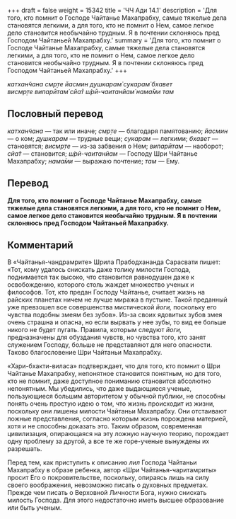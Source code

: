 +++
draft = false
weight = 15342
title = 'ЧЧ Ади 14.1'
description = 'Для того, кто помнит о Господе Чайтанье Махапрабху, самые тяжелые дела становятся легкими, а для того, кто не помнит о Нем, самое легкое дело становится необычайно трудным. Я в почтении склоняюсь пред Господом Чайтаньей Махапрабху.'
summary = 'Для того, кто помнит о Господе Чайтанье Махапрабху, самые тяжелые дела становятся легкими, а для того, кто не помнит о Нем, самое легкое дело становится необычайно трудным. Я в почтении склоняюсь пред Господом Чайтаньей Махапрабху.'
+++

_катхан̃чана смр̣те йасмин душкарам̇ сукарам̇ бхавет  
висмр̣те випарӣтам̇ сйа̄т ш́рӣ-чаитанйам̇ нама̄ми там_

## Пословный перевод

_катхан̃чана_ — так или иначе; _смр̣те_ — благодаря памятованию; _йасмин_ — о ком; _душкарам_ — трудные вещи; _сукарам_ — легкими; _бхавет_ — становятся; _висмр̣те_ — из-за забвения о Нем; _випарӣтам_ — наоборот; _сйа̄т_ — становится; _ш́рӣ_\-_чаитанйам_ — Господу Шри Чайтанье Махапрабху; _нама̄ми_ — выражаю почтение; _там_ — Ему.

## Перевод

**Для того, кто помнит о Господе Чайтанье Махапрабху, самые тяжелые дела становятся легкими, а для того, кто не помнит о Нем, самое легкое дело становится необычайно трудным. Я в почтении склоняюсь пред Господом Чайтаньей Махапрабху.**

## Комментарий

В «Чайтанья-чандрамрите» Шрила Прабодхананда Сарасвати пишет: «Тот, кому удалось снискать даже толику милости Господа, поднимается так высоко, что становится равнодушен даже к освобождению, которого столь жаждет множество ученых и философов. Тот, кто предан Господу Чайтанье, считает жизнь на райских планетах ничем не лучше миража в пустыне. Такой преданный уже превзошел все совершенства мистической _йоги,_ поскольку его чувства подобны змеям без зубов». Из-за своих ядовитых зубов змея очень страшна и опасна, но если вырвать у нее зубы, то вид ее больше никого не будет пугать. Правила, которым следуют _йоги,_ предназначены для обуздания чувств, но чувства того, кто занят служением Господу, больше не представляют для него опасности. Таково благословение Шри Чайтаньи Махапрабху.

«Хари-бхакти-виласа» подтверждает, что для того, кто помнит о Шри Чайтанье Махапрабху, непонятное становится понятным, но для того, кто не помнит, даже доступное пониманию становится абсолютно непонятным. Мы убедились, что даже выдающиеся ученые, пользующиеся большим авторитетом у обычной публики, не способны понять очень простую идею о том, что жизнь происходит из жизни, поскольку они лишены милости Чайтаньи Махапрабху. Они отстаивают ложные представления, согласно которым жизнь порождена материей, хотя и не способны доказать это. Таким образом, современная цивилизация, опирающаяся на эту ложную научную теорию, порождает одну проблему за другой, а все те же горе-ученые вынуждены их разрешать.

Перед тем, как приступить к описанию _лил_ Господа Чайтаньи Махапрабху в образе ребенка, автор «Шри Чайтанья-чаритамриты» просит Его о покровительстве, поскольку, опираясь лишь на силу своего воображения, невозможно писать о духовных предметах. Прежде чем писать о Верховной Личности Бога, нужно снискать милость Господа. Для этого недостаточно иметь высшее образование или быть ученым.

